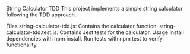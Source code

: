 String Calculator TDD
This project implements a simple string calculator following the TDD approach.

Files
string-calculator-tdd.js: Contains the calculator function.
string-calculator-tdd.test.js: Contains Jest tests for the calculator.
Usage
Install dependencies with npm install.
Run tests with npm test to verify functionality.
